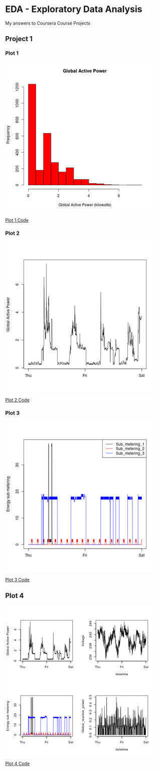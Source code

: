 EDA - Exploratory Data Analysis
===

My answers to Coursera Course Projects

## Project 1

### Plot 1

![plot 1](Project_1/plot1.png)

[Plot 1 Code](Project_1/plot1.R)
### Plot 2

![plot 2](Project_1/plot2.png)

[Plot 2 Code](Project_1/plot2.R)
### Plot 3

![plot 3](Project_1/plot3.png)

[Plot 3 Code](Project_1/plot3.R)

## Plot 4

![plot 4](Project_1/plot4.png)

[Plot 4 Code](Project_1/plot4.R)
